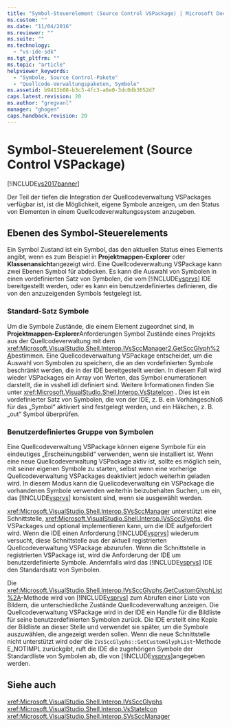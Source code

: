 ```yaml
---
title: "Symbol-Steuerelement (Source Control VSPackage) | Microsoft Docs"
ms.custom: ""
ms.date: "11/04/2016"
ms.reviewer: ""
ms.suite: ""
ms.technology: 
  - "vs-ide-sdk"
ms.tgt_pltfrm: ""
ms.topic: "article"
helpviewer_keywords: 
  - "Symbole, Source Control-Pakete"
  - "Quellcode-Verwaltungspaketen, Symbole"
ms.assetid: b9413b08-b3c3-4fc3-a6e0-3dc0db3652d7
caps.latest.revision: 20
ms.author: "gregvanl"
manager: "ghogen"
caps.handback.revision: 20
---
```

# Symbol-Steuerelement (Source Control VSPackage)
[!INCLUDE[vs2017banner](../../code-quality/includes/vs2017banner.md)]

Der Teil der tiefen die Integration der Quellcodeverwaltung VSPackages verfügbar ist, ist die Möglichkeit, eigene Symbole anzeigen, um den Status von Elementen in einem Quellcodeverwaltungssystem anzugeben.  
  
## Ebenen des Symbol\-Steuerelements  
 Ein Symbol Zustand ist ein Symbol, das den aktuellen Status eines Elements angibt, wenn es zum Beispiel in **Projektmappen\-Explorer** oder **Klassenansicht**angezeigt wird.  Eine Quellcodeverwaltung VSPackage kann zwei Ebenen Symbol für abdecken.  Es kann die Auswahl von Symbolen in einen vordefinierten Satz von Symbolen, die vom [!INCLUDE[vsprvs](../../code-quality/includes/vsprvs_md.md)] IDE bereitgestellt werden, oder es kann ein benutzerdefiniertes definieren, die von den anzuzeigenden Symbols festgelegt ist.  
  
### Standard\-Satz Symbole  
 Um die Symbole Zustände, die einem Element zugeordnet sind, in **Projektmappen\-Explorer**Anforderungen Symbol Zustände eines Projekts aus der Quellcodeverwaltung mit dem <xref:Microsoft.VisualStudio.Shell.Interop.IVsSccManager2.GetSccGlyph%2A>bestimmen.  Eine Quellcodeverwaltung VSPackage entscheidet, um die Auswahl von Symbolen zu speichern, die an den vordefinierten Symbole beschränkt werden, die in der IDE bereitgestellt werden.  In diesem Fall wird wieder VSPackages ein Array von Werten, das Symbol enumerationen darstellt, die in vsshell.idl definiert sind.  Weitere Informationen finden Sie unter <xref:Microsoft.VisualStudio.Shell.Interop.VsStateIcon> . Dies ist ein vordefinierter Satz von Symbolen, die von der IDE, z. B. ein Vorhängeschloß für das „Symbol“ aktiviert sind festgelegt werden, und ein Häkchen, z. B. „out“ Symbol überprüfen.  
  
### Benutzerdefiniertes Gruppe von Symbolen  
 Eine Quellcodeverwaltung VSPackage können eigene Symbole für ein eindeutiges „Erscheinungsbild“ verwenden, wenn sie installiert ist.  Wenn eine neue Quellcodeverwaltung VSPackage aktiv ist, sollte es möglich sein, mit seiner eigenen Symbole zu starten, selbst wenn eine vorherige Quellcodeverwaltung VSPackages deaktiviert jedoch weiterhin geladen wird.  In diesem Modus kann die Quellcodeverwaltung ein VSPackage die vorhandenen Symbole verwenden weiterhin beizubehalten Suchen, um ein, das [!INCLUDE[vsprvs](../../code-quality/includes/vsprvs_md.md)] konsistent sind, wenn sie ausgewählt werden.  
  
 <xref:Microsoft.VisualStudio.Shell.Interop.SVsSccManager> unterstützt eine Schnittstelle, <xref:Microsoft.VisualStudio.Shell.Interop.IVsSccGlyphs>, die VSPackages und optional implementieren kann, um die IDE aufgefordert wird.  Wenn die IDE einen Anforderung [!INCLUDE[vsprvs](../../code-quality/includes/vsprvs_md.md)] wiederum versucht, diese Schnittstelle aus der aktuell registrierten Quellcodeverwaltung VSPackage abzurufen.  Wenn die Schnittstelle in registrierten VSPackage ist, wird die Anforderung der IDE um benutzerdefinierte Symbole. Andernfalls wird das [!INCLUDE[vsprvs](../../code-quality/includes/vsprvs_md.md)] IDE den Standardsatz von Symbolen.  
  
 Die <xref:Microsoft.VisualStudio.Shell.Interop.IVsSccGlyphs.GetCustomGlyphList%2A>\-Methode wird von [!INCLUDE[vsprvs](../../code-quality/includes/vsprvs_md.md)] zum Abrufen einer Liste von Bildern, die unterschiedliche Zustände Quellcodeverwaltung anzeigen.  Die Quellcodeverwaltung VSPackage wird in der IDE ein Handle für die Bildliste für seine benutzerdefinierten Symbolen zurück.  Die IDE erstellt eine Kopie der Bildliste an dieser Stelle und verwendet sie später, um die Symbole auszuwählen, die angezeigt werden sollen.  Wenn die neue Schnittstelle nicht unterstützt wird oder die `IVsSccGlyphs::GetCustomGlyphList`\-Methode E\_NOTIMPL zurückgibt, ruft die IDE die zugehörigen Symbole der Standardliste von Symbolen ab, die von [!INCLUDE[vsprvs](../../code-quality/includes/vsprvs_md.md)]angegeben werden.  
  
## Siehe auch  
 <xref:Microsoft.VisualStudio.Shell.Interop.IVsSccGlyphs>   
 <xref:Microsoft.VisualStudio.Shell.Interop.VsStateIcon>   
 <xref:Microsoft.VisualStudio.Shell.Interop.SVsSccManager>